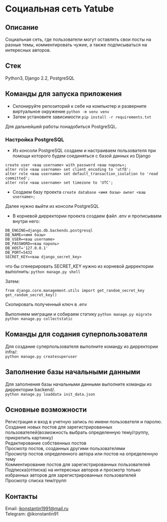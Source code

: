 # Социальная сеть Yatube

## Описание
Социальная сеть, где пользователи могут оставлять свои посты на разные темы, комментировать чужие, а также подписываться на интересных авторов.

## Стек
Python3, Django 2.2, PostgreSQL

## Команды для запуска приложения
- Склонируйте репозиторий к себе на компьютер и разверните виртуальное окружение
```python -m venv venv```
- Затем установите зависимости
```pip install -r requirements.txt```

Для дальнейшей работы понадобиться PostgreSQL.

### Настройка PostgreSQL
- Из консоли PostgreSQL создаем и настраиваем пользователя при помощи которого будем соединяться с базой данных из Django
```
create user <ваш username> with password <ваш пароль>;
alter role <ваш username> set client_encoding to 'utf8';
alter role <ваш username> set default_transaction_isolation to 'read committed';
alter role <ваш username> set timezone to 'UTC';
```
- Создаем базу проекта
```create database <имя базы> owner <ваш username>;```

Далее нужно выйти из консоли PostgreSQL
- В корневой дирректории проекта создаем файл .env и прописываем внутри него:
```
DB_ENGINE=django.db.backends.postgresql
DB_NAME=<имя базы>
DB_USER=<ваш username>
DB_PASSWORD=<ваш пароль>
DB_HOST='127.0.0.1'
DB_PORT=5432
SECRET_KEY=<ваш django_secret_key>
```
что бы сгенерировать SECRET_KEY нужно из корневой дирректории выполнить:
```python manage.py shell```

Затем:
```
from django.core.management.utils import get_random_secret_key  
get_random_secret_key()
```
Cкопировать полученный ключ в .env

Выполняем миграции и собираем статику
```python manage.py migrate```
```python manage.py collectstatic```

## Команды для содания суперпользователя
Для создание суперпользователя выполните команду из дирректории infra/:<br>
```python manage.py createsuperuser```<br>

## Заполнение базы начальными данными
Для заполнения базы начальными данными выполните команды из дирректории backend/.<br>
```python manage.py loaddata init_data.json```

## Основные возможности
Регистрация и вход в учетную запись по имени пользователя и паролю.<br>
Создание новых постов для зарегистрированных пользователей(возможность выбрать определенную тему/группу, прикрепить картинку)<br>
Редактирование собственных постов<br>
Просмотр постов, созданных другими пользователями<br>
Просмотр постов определенного автора или постов на определенную тему<br>
Комментирование постов для зарегистрированных пользователей<br>
Подписка(отписка) на интересных авторов и просмотр только избранных авторов для зарегистрированных пользователей<br>
Просмотр списка тем/групп<br>

## Контакты
Email: ikonstantin1991@mail.ru<br>
Telegram: @ikonstantin91